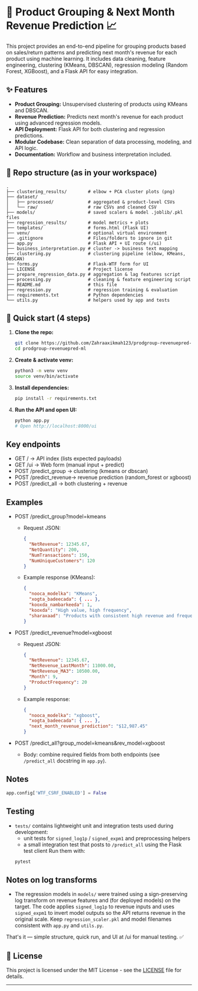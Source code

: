 # 🛒 Product Grouping & Next Month Revenue Prediction 📈

This project provides an end-to-end pipeline for grouping products based on sales/return patterns and predicting next month's revenue for each product using machine learning. It includes data cleaning, feature engineering, clustering (KMeans, DBSCAN), regression modeling (Random Forest, XGBoost), and a Flask API for easy integration.

## ✨ Features

- **Product Grouping:** Unsupervised clustering of products using KMeans and DBSCAN.
- **Revenue Prediction:** Predicts next month's revenue for each product using advanced regression models.
- **API Deployment:** Flask API for both clustering and regression predictions.
- **Modular Codebase:** Clean separation of data processing, modeling, and API logic.
- **Documentation:** Workflow and business interpretation included.

## 📁 Repo structure (as in your workspace)

```
.
├── clustering_results/        # elbow + PCA cluster plots (png)
├── dataset/
│   ├── processed/             # aggregated & product-level CSVs
│   └── raw/                   # raw CSVs and cleaned CSV
├── models/                    # saved scalers & model .joblib/.pkl files
├── regression_results/        # model metrics + plots
├── templates/                 # forms.html (Flask UI)
├── venv/                      # optional virtual environment
├── .gitignore                 # Files/folders to ignore in git
├── app.py                     # Flask API + UI route (/ui)
├── business_interpretation.py # cluster -> business text mapping
├── clustering.py              # clustering pipeline (elbow, KMeans, DBSCAN)
├── forms.py                   # Flask-WTF form for UI
├── LICENSE                    # Project license
├── prepare_regression_data.py # aggregation & lag features script
├── processing.py              # cleaning & feature engineering script
├── README.md                  # this file
├── regression.py              # regression training & evaluation
├── requirements.txt           # Python dependencies
└── utils.py                   # helpers used by app and tests
```

## 🚀 Quick start (4 steps)

1. **Clone the repo:**
   ```bash
   git clone https://github.com/Zahraaxikmah123/prodgroup-revenuepred-ml.git
   cd prodgroup-revenuepred-ml
   ```
2. **Create & activate venv:**
   ```bash
   python3 -m venv venv
   source venv/bin/activate
   ```
3. **Install dependencies:**
   ```bash
   pip install -r requirements.txt
   ```
4. **Run the API and open UI:**
   ```bash
   python app.py
   # Open http://localhost:8000/ui
   ```

## Key endpoints
- GET /                → API index (lists expected payloads)
- GET /ui              → Web form (manual input + predict)
- POST /predict_group  → clustering (kmeans or dbscan)
- POST /predict_revenue→ revenue prediction (random_forest or xgboost)
- POST /predict_all    → both clustering + revenue

## Examples

- POST /predict_group?model=kmeans
  - Request JSON:
    ```json
    {
      "NetRevenue": 12345.67,
      "NetQuantity": 200,
      "NumTransactions": 150,
      "NumUniqueCustomers": 120
    }
    ```
  - Example response (KMeans):
    ```json
    {
      "nooca_modelka": "KMeans",
      "xogta_badeecada": { ... },
      "kooxda_nambarkeeda": 1,
      "kooxda": "High value, high frequency",
      "sharaxaad": "Products with consistent high revenue and frequent purchases"
    }
    ```

- POST /predict_revenue?model=xgboost
  - Request JSON:
    ```json
    {
      "NetRevenue": 12345.67,
      "NetRevenue_LastMonth": 11000.00,
      "NetRevenue_MA3": 10500.00,
      "Month": 9,
      "ProductFrequency": 20
    }
    ```
  - Example response:
    ```json
    {
      "nooca_modelka": "xgboost",
      "xogta_badeecada": { ... },
      "next_month_revenue_prediction": "$12,987.45"
    }
    ```

- POST /predict_all?group_model=kmeans&rev_model=xgboost
  - Body: combine required fields from both endpoints (see `/predict_all` docstring in `app.py`).

## Notes
  ```python
  app.config['WTF_CSRF_ENABLED'] = False
  ```

## Testing

- `tests/` contains lightweight unit and integration tests used during development:
  - unit tests for `signed_log1p` / `signed_expm1` and preprocessing helpers
  - a small integration test that posts to `/predict_all` using the Flask test client
  Run them with:
  ```bash
  pytest
  ```

## Notes on log transforms

- The regression models in `models/` were trained using a sign-preserving log transform on revenue features and (for deployed models) on the target. The code applies `signed_log1p` to revenue inputs and uses `signed_expm1` to invert model outputs so the API returns revenue in the original scale. Keep `regression_scaler.pkl` and model filenames consistent with `app.py` and `utils.py`.

That's it — simple structure, quick run, and UI at /ui for manual testing. ✅

## 📄 License

This project is licensed under the MIT License - see the [LICENSE](LICENSE) file for details.

---